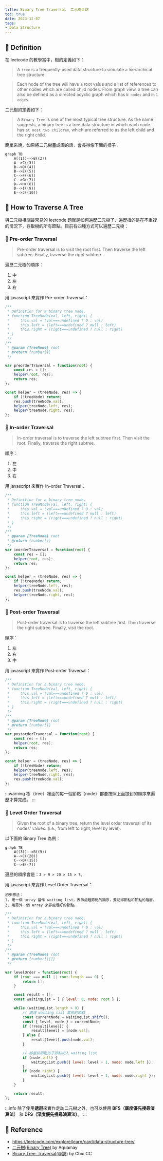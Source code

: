 ```yaml
---
title: Binary Tree Traversal  二元樹走訪
toc: true
date: 2023-12-07
tags:
- Data Structure
---
```


## 🐳 Definition

在 leetcode 的教學當中，樹的定義如下：

> A `tree` is a frequently-used data structure to simulate a hierarchical tree structure.

> Each node of the tree will have a root value and a list of references to other nodes which are called child nodes. From graph view, a tree can also be defined as a directed acyclic graph which has `N nodes` and `N-1 edges`.

二元樹的定義如下：

> A `Binary Tree` is one of the most typical tree structure. As the name suggests, a binary tree is a tree data structure in which each node has `at most two children`, which are referred to as the left child and the right child.

簡單來說，如果將二元樹畫成圖的話，會長得像下面的樣子：

```mermaid
graph TB
    A((1))-->B((2))
    A-->C((3))
    B-->D((4))
    B-->E((5))
    C-->F((6))
    C-->G((7))
    D-->H((8))
    D-->I((9))
    E-->J((10))
```

## 🐳 How to Traverse A Tree

與二元樹相關最常見的 leetcode 題就是如何遍歷二元樹了，遍歷指的是在不重複的情況下，存取樹的所有節點。目前有四種方式可以遍歷二元樹：

### 🦀 Pre-order Traversal

> Pre-order traversal is to visit the root first. Then traverse the left subtree. Finally, traverse the right subtree.

遍歷二元樹的順序：
1. 中
2. 左
3. 右

用 javascript 來實作 Pre-order Traversal：
```javascript
/**
 * Definition for a binary tree node.
 * function TreeNode(val, left, right) {
 *     this.val = (val===undefined ? 0 : val)
 *     this.left = (left===undefined ? null : left)
 *     this.right = (right===undefined ? null : right)
 * }
 */
/**
 * @param {TreeNode} root
 * @return {number[]}
 */

var preorderTraversal = function(root) {
    const res = [];
    helper(root, res);
    return res;
};

const helper = (treeNode, res) => {
    if (!treeNode) return;
    res.push(treeNode.val);
    helper(treeNode.left, res);
    helper(treeNode.right, res);
};
```

### 🦀 In-order Traversal

> In-order traversal is to traverse the left subtree first. Then visit the root. Finally, traverse the right subtree.

順序：
1. 左
2. 中
3. 右

用 javascript 來實作 In-order Traversal：
```javascript
/**
 * Definition for a binary tree node.
 * function TreeNode(val, left, right) {
 *     this.val = (val===undefined ? 0 : val)
 *     this.left = (left===undefined ? null : left)
 *     this.right = (right===undefined ? null : right)
 * }
 */
/**
 * @param {TreeNode} root
 * @return {number[]}
 */
var inorderTraversal = function(root) {
    const res = [];
    helper(root, res);
    return res;
};

const helper = (treeNode, res) => {
    if (!treeNode) return;
    helper(treeNode.left, res);
    res.push(treeNode.val);
    helper(treeNode.right, res);
};
```

### 🦀 Post-order Traversal

> Post-order traversal is to traverse the left subtree first. Then traverse the right subtree. Finally, visit the root.

順序：
1. 左
2. 右
3. 中

用 javascript 來實作 Post-order Traversal：
```javascript
/**
 * Definition for a binary tree node.
 * function TreeNode(val, left, right) {
 *     this.val = (val===undefined ? 0 : val)
 *     this.left = (left===undefined ? null : left)
 *     this.right = (right===undefined ? null : right)
 * }
 */
/**
 * @param {TreeNode} root
 * @return {number[]}
 */
var postorderTraversal = function(root) {
    const res = [];
    helper(root, res);
    return res;
};

const helper = (treeNode, res) => {
    if (!treeNode) return;
    helper(treeNode.left, res);
    helper(treeNode.right, res);
    res.push(treeNode.val);
};
```

:::warning
樹（tree）裡面的每一個節點（node）都要按照上面提到的順序來遍歷才算完成。
:::

### 🦀 Level Order Traversal

> Given the root of a binary tree, return the level order traversal of its nodes' values. (i.e., from left to right, level by level).

以下面的 Binary Tree 為例：

```mermaid
graph TB
    A((3))-->B((9))
    A-->C((20))
    C-->D((15))
    C-->E((7))
```

遍歷的順序會是：`3 > 9 > 20 > 15 > 7`。

用 javascript 來實作 Level Order Traversal：

```
初步想法：
1. 用一個 array 當作 waiting list，表示處理節點的順序，要記得節點和節點的階層。
2. 用另外一個 array 來存處理好的節點。
```

```javascript
/**
 * Definition for a binary tree node.
 * function TreeNode(val, left, right) {
 *     this.val = (val===undefined ? 0 : val)
 *     this.left = (left===undefined ? null : left)
 *     this.right = (right===undefined ? null : right)
 * }
 */
/**
 * @param {TreeNode} root
 * @return {number[][]}
 */

var levelOrder = function(root) {
    if (root === null || root.length === 0) {
        return [];
    }

    const result = [];
    const waitingList = [ { level: 0, node: root } ];

    while (waitingList.length > 0) {
        // 處理 waiting list 當前的節點
        const currentNode = waitingList.shift();
        const { level, node } = currentNode;
        if (!result[level]) {
            result[level] = [node.val];
        } else {
            result[level].push(node.val);
        }

        // 將當前節點的子節點加入 waiting list
        if (node.left) {
            waitingList.push({ level: level + 1, node: node.left });
        }       
        if (node.right) {
            waitingList.push({ level: level + 1, node: node.right });
        }
    }

    return result;
};
```

:::info
除了使用**遞迴**來實作走訪二元樹之外，也可以使用 **BFS（廣度優先搜尋演算法）** 和 **DFS（深度優先搜尋演算法）**。
:::

## 🐳 Reference
- https://leetcode.com/explore/learn/card/data-structure-tree/
- [二元樹(Binary Tree)](https://hackmd.io/@Aquamay/HyCgHXfid) by Aquamay
- [Binary Tree: Traversal(尋訪)](http://alrightchiu.github.io/SecondRound/binary-tree-traversalxun-fang.html) by Chiu CC
